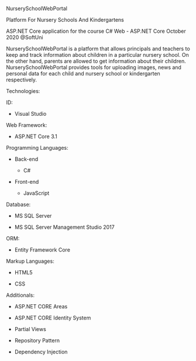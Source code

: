 NurserySchoolWebPortal

Platform For Nursery Schools And Kindergartens

ASP.NET Core application for the course C# Web - ASP.NET Core October 2020 @SoftUni

NurserySchoolWebPortal is a platform that allows principals and teachers to keep and track information about children in a particular nursery school. On the other hand, parents are allowed to get information about their children. NurserySchoolWebPortal provides tools for uploading images, news and personal data for each child and nursery school or kindergarten respectively.

Technologies:

ID:

- Visual Studio

Web Framework:

- ASP.NET Core 3.1

Programming Languages:

- Back-end
    - C#

- Front-end
    - JavaScript
    
Database:

- MS SQL Server

- MS SQL Server Management Studio 2017

ORM:

- Entity Framework Core
    
Markup Languages:

- HTML5

- CSS

Additionals:

- ASP.NET CORE Areas

- ASP.NET CORE Identity System

- Partial Views

- Repository Pattern

- Dependency Injection
